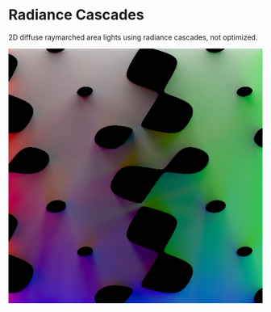 # Radiance Cascades

2D diffuse raymarched area lights using radiance cascades, not optimized.

![](img/cascades.png)
